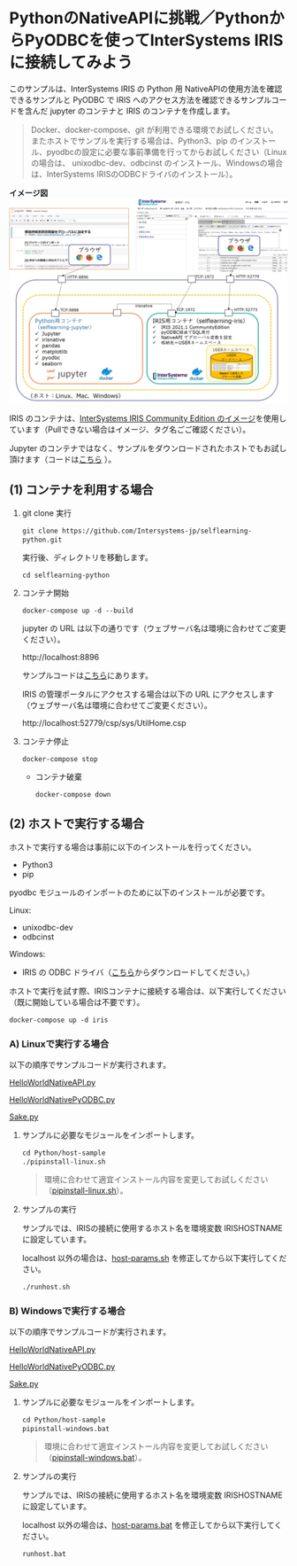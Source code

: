 # PythonのNativeAPIに挑戦／PythonからPyODBCを使ってInterSystems IRISに接続してみよう

このサンプルは、InterSystems IRIS の Python 用 NativeAPIの使用方法を確認できるサンプルと PyODBC で IRIS へのアクセス方法を確認できるサンプルコードを含んだ jupyter のコンテナと IRIS のコンテナを作成します。

> Docker、docker-compose、git が利用できる環境でお試しください。
またホストでサンプルを実行する場合は、Python3、pip のインストール、pyodbcの設定に必要な事前準備を行ってからお試しください（Linuxの場合は、 unixodbc-dev、odbcinst のインストール、Windowsの場合は、InterSystems IRISのODBCドライバのインストール）。


**イメージ図**
![](./iris-jupyter-container.jpg)

IRIS のコンテナは、[InterSystems IRIS Community Edition のイメージ](https://hub.docker.com/_/intersystems-iris-data-platform)を使用しています（Pullできない場合はイメージ、タグ名ごご確認ください）。 

Jupyter のコンテナではなく、サンプルをダウンロードされたホストでもお試し頂けます（コードは[こちら](./Python/host-sample) ）。


## (1) コンテナを利用する場合

1. git clone 実行
    
    ```
    git clone https://github.com/Intersystems-jp/selflearning-python.git
    ```
    実行後、ディレクトリを移動します。

    ```
    cd selflearning-python
    ```

2. コンテナ開始

    ```
    docker-compose up -d --build
    ```
    jupyter の URL は以下の通りです（ウェブサーバ名は環境に合わせてご変更ください）。 

    http://localhost:8896

    サンプルコードは[こちら](./Python/jupyter-sample)にあります。

    IRIS の管理ポータルにアクセスする場合は以下の URL にアクセスします（ウェブサーバ名は環境に合わせてご変更ください）。

    http://localhost:52779/csp/sys/UtilHome.csp


3. コンテナ停止

    ```
    docker-compose stop
    ```

    - コンテナ破棄
        ```
        docker-compose down
        ```

## (2) ホストで実行する場合

ホストで実行する場合は事前に以下のインストールを行ってください。

- Python3
- pip

pyodbc モジュールのインポートのために以下のインストールが必要です。

Linux:
- unixodbc-dev
- odbcinst

Windows:
- IRIS の ODBC ドライバ（[こちら](https://github.com/Intersystems-jp/IRISModules/raw/master/python/ODBC-2021.1.0.215.0-win_x64.exe)からダウンロードしてください。）


ホストで実行を試す際、IRISコンテナに接続する場合は、以下実行してください（既に開始している場合は不要です）。

```
docker-compose up -d iris
```

### A) Linuxで実行する場合

以下の順序でサンプルコードが実行されます。

[HelloWorldNativeAPI.py](./Python/host-sample/HelloWorldNativeAPI.py)

[HelloWorldNativePyODBC.py](./Python/host-sample/HelloWorldPyODBC.py)

[Sake.py](./Python/host-sample/Sake.py)


1. サンプルに必要なモジュールをインポートします。

    ```
    cd Python/host-sample
    ./pipinstall-linux.sh 
    ```
    > 環境に合わせて適宜インストール内容を変更してお試しください（[pipinstall-linux.sh](./Python/host-sample/pipinstall-linux.sh)）。

2. サンプルの実行

    サンプルでは、IRISの接続に使用するホスト名を環境変数 IRISHOSTNAME に設定しています。

    localhost 以外の場合は、[host-params.sh](./Python/host-sample/host-params.sh) を修正してから以下実行してください。

    ```
    ./runhost.sh
    ```

### B) Windowsで実行する場合

以下の順序でサンプルコードが実行されます。

[HelloWorldNativeAPI.py](./Python/host-sample/HelloWorldNativeAPI.py)

[HelloWorldNativePyODBC.py](./Python/host-sample/HelloWorldPyODBC.py)

[Sake.py](./Python/host-sample/Sake.py)

1. サンプルに必要なモジュールをインポートします。
    ```
    cd Python/host-sample
    pipinstall-windows.bat 
    ```
    > 環境に合わせて適宜インストール内容を変更してお試しください（[pipinstall-windows.bat](./Python/host-sample/pipinstall-windows.bat)）。

2. サンプルの実行

    サンプルでは、IRISの接続に使用するホスト名を環境変数 IRISHOSTNAME に設定しています。

    localhost 以外の場合は、[host-params.bat](./Python/host-sample/host-params.bat) を修正してから以下実行してください。

    ```
    runhost.bat
    ```


